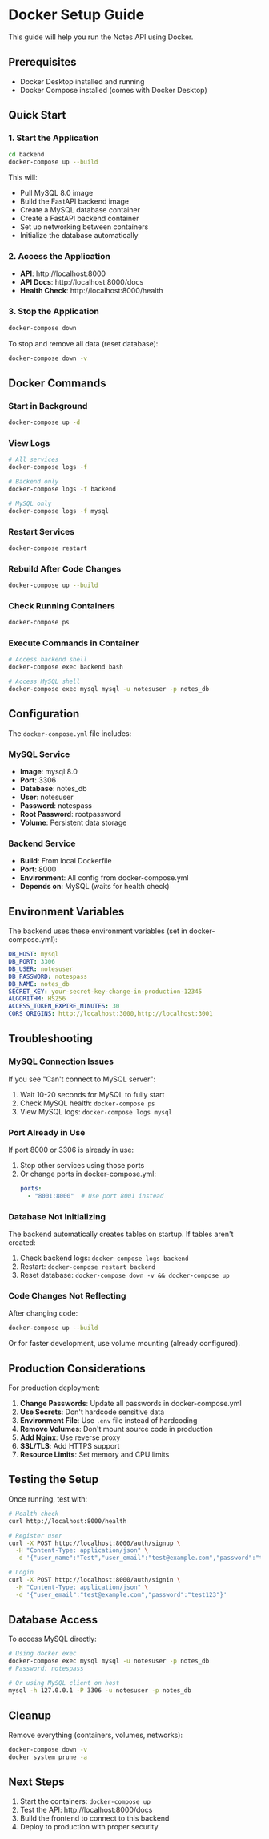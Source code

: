 # Docker Setup Guide

This guide will help you run the Notes API using Docker.

## Prerequisites

- Docker Desktop installed and running
- Docker Compose installed (comes with Docker Desktop)

## Quick Start

### 1. Start the Application

```bash
cd backend
docker-compose up --build
```

This will:
- Pull MySQL 8.0 image
- Build the FastAPI backend image
- Create a MySQL database container
- Create a FastAPI backend container
- Set up networking between containers
- Initialize the database automatically

### 2. Access the Application

- **API**: http://localhost:8000
- **API Docs**: http://localhost:8000/docs
- **Health Check**: http://localhost:8000/health

### 3. Stop the Application

```bash
docker-compose down
```

To stop and remove all data (reset database):
```bash
docker-compose down -v
```

## Docker Commands

### Start in Background
```bash
docker-compose up -d
```

### View Logs
```bash
# All services
docker-compose logs -f

# Backend only
docker-compose logs -f backend

# MySQL only
docker-compose logs -f mysql
```

### Restart Services
```bash
docker-compose restart
```

### Rebuild After Code Changes
```bash
docker-compose up --build
```

### Check Running Containers
```bash
docker-compose ps
```

### Execute Commands in Container
```bash
# Access backend shell
docker-compose exec backend bash

# Access MySQL shell
docker-compose exec mysql mysql -u notesuser -p notes_db
```

## Configuration

The `docker-compose.yml` file includes:

### MySQL Service
- **Image**: mysql:8.0
- **Port**: 3306
- **Database**: notes_db
- **User**: notesuser
- **Password**: notespass
- **Root Password**: rootpassword
- **Volume**: Persistent data storage

### Backend Service
- **Build**: From local Dockerfile
- **Port**: 8000
- **Environment**: All config from docker-compose.yml
- **Depends on**: MySQL (waits for health check)

## Environment Variables

The backend uses these environment variables (set in docker-compose.yml):

```yaml
DB_HOST: mysql
DB_PORT: 3306
DB_USER: notesuser
DB_PASSWORD: notespass
DB_NAME: notes_db
SECRET_KEY: your-secret-key-change-in-production-12345
ALGORITHM: HS256
ACCESS_TOKEN_EXPIRE_MINUTES: 30
CORS_ORIGINS: http://localhost:3000,http://localhost:3001
```

## Troubleshooting

### MySQL Connection Issues

If you see "Can't connect to MySQL server":
1. Wait 10-20 seconds for MySQL to fully start
2. Check MySQL health: `docker-compose ps`
3. View MySQL logs: `docker-compose logs mysql`

### Port Already in Use

If port 8000 or 3306 is already in use:
1. Stop other services using those ports
2. Or change ports in docker-compose.yml:
   ```yaml
   ports:
     - "8001:8000"  # Use port 8001 instead
   ```

### Database Not Initializing

The backend automatically creates tables on startup. If tables aren't created:
1. Check backend logs: `docker-compose logs backend`
2. Restart: `docker-compose restart backend`
3. Reset database: `docker-compose down -v && docker-compose up`

### Code Changes Not Reflecting

After changing code:
```bash
docker-compose up --build
```

Or for faster development, use volume mounting (already configured).

## Production Considerations

For production deployment:

1. **Change Passwords**: Update all passwords in docker-compose.yml
2. **Use Secrets**: Don't hardcode sensitive data
3. **Environment File**: Use `.env` file instead of hardcoding
4. **Remove Volumes**: Don't mount source code in production
5. **Add Nginx**: Use reverse proxy
6. **SSL/TLS**: Add HTTPS support
7. **Resource Limits**: Set memory and CPU limits

## Testing the Setup

Once running, test with:

```bash
# Health check
curl http://localhost:8000/health

# Register user
curl -X POST http://localhost:8000/auth/signup \
  -H "Content-Type: application/json" \
  -d '{"user_name":"Test","user_email":"test@example.com","password":"test123"}'

# Login
curl -X POST http://localhost:8000/auth/signin \
  -H "Content-Type: application/json" \
  -d '{"user_email":"test@example.com","password":"test123"}'
```

## Database Access

To access MySQL directly:

```bash
# Using docker exec
docker-compose exec mysql mysql -u notesuser -p notes_db
# Password: notespass

# Or using MySQL client on host
mysql -h 127.0.0.1 -P 3306 -u notesuser -p notes_db
```

## Cleanup

Remove everything (containers, volumes, networks):
```bash
docker-compose down -v
docker system prune -a
```

## Next Steps

1. Start the containers: `docker-compose up`
2. Test the API: http://localhost:8000/docs
3. Build the frontend to connect to this backend
4. Deploy to production with proper security